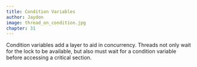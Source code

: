 ```yaml
---
title: Condition Variables
author: Jaydon
image: thread_on_condition.jpg
chapter: 31
---
```


Condition variables add a layer to aid in concurrency. Threads not only wait for the lock to be available, but also must wait for a condition variable before accessing a critical section.
